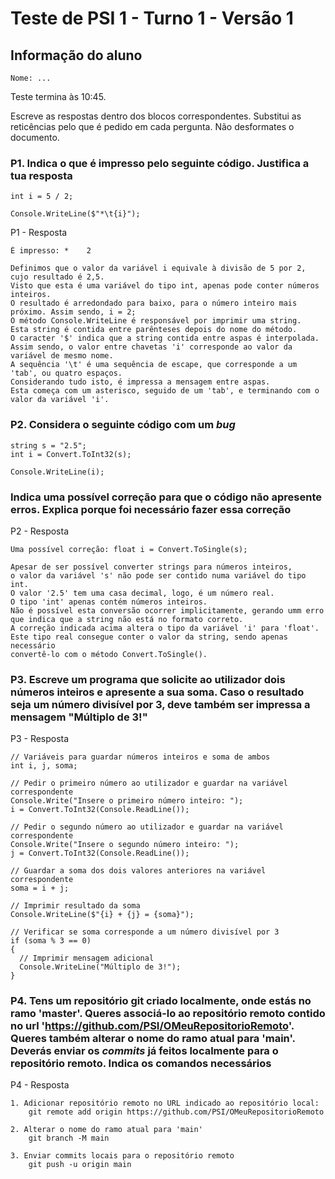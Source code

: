 # Teste de PSI 1 - Turno 1 - Versão 1

## Informação do aluno

    Nome: ...

Teste termina às 10:45.

Escreve as respostas dentro dos blocos correspondentes.
Substitui as reticências pelo que é pedido em cada pergunta.
Não desformates o documento.

### P1. Indica o que é impresso pelo seguinte código. Justifica a tua resposta

    int i = 5 / 2;
    
    Console.WriteLine($"*\t{i}");

P1 - Resposta

    É impresso: *    2

    Definimos que o valor da variável i equivale à divisão de 5 por 2, cujo resultado é 2,5. 
    Visto que esta é uma variável do tipo int, apenas pode conter números inteiros. 
    O resultado é arredondado para baixo, para o número inteiro mais próximo. Assim sendo, i = 2;
    O método Console.WriteLine é responsável por imprimir uma string. 
    Esta string é contida entre parênteses depois do nome do método.
    O caracter '$' indica que a string contida entre aspas é interpolada. 
    Assim sendo, o valor entre chavetas 'i' corresponde ao valor da variável de mesmo nome.
    A sequência '\t' é uma sequência de escape, que corresponde a um 'tab', ou quatro espaços.
    Considerando tudo isto, é impressa a mensagem entre aspas.
    Esta começa com um asterisco, seguido de um 'tab', e terminando com o valor da variável 'i'.

### P2. Considera o seguinte código com um *bug*

    string s = "2.5";
    int i = Convert.ToInt32(s);

    Console.WriteLine(i);

### Indica uma possível correção para que o código não apresente erros. Explica porque foi necessário fazer essa correção

P2 - Resposta

    Uma possível correção: float i = Convert.ToSingle(s);

    Apesar de ser possível converter strings para números inteiros,
    o valor da variável 's' não pode ser contido numa variável do tipo int.
    O valor '2.5' tem uma casa decimal, logo, é um número real.
    O tipo 'int' apenas contém números inteiros.
    Não é possível esta conversão ocorrer implicitamente, gerando umm erro
    que indica que a string não está no formato correto.
    A correção indicada acima altera o tipo da variável 'i' para 'float'.
    Este tipo real consegue conter o valor da string, sendo apenas necessário
    convertê-lo com o método Convert.ToSingle().

### P3. Escreve um programa que solicite ao utilizador dois números inteiros e apresente a sua soma. Caso o resultado seja um número divisível por 3, deve também ser impressa a mensagem "Múltiplo de 3!"

P3 - Resposta

    // Variáveis para guardar números inteiros e soma de ambos
    int i, j, soma;

    // Pedir o primeiro número ao utilizador e guardar na variável correspondente
    Console.Write("Insere o primeiro número inteiro: ");
    i = Convert.ToInt32(Console.ReadLine());

    // Pedir o segundo número ao utilizador e guardar na variável correspondente
    Console.Write("Insere o segundo número inteiro: ");
    j = Convert.ToInt32(Console.ReadLine());

    // Guardar a soma dos dois valores anteriores na variável correspondente
    soma = i + j;

    // Imprimir resultado da soma
    Console.WriteLine($"{i} + {j} = {soma}");

    // Verificar se soma corresponde a um número divisível por 3
    if (soma % 3 == 0)
    {
      // Imprimir mensagem adicional
      Console.WriteLine("Múltiplo de 3!");
    }

### P4. Tens um repositório git criado localmente, onde estás no ramo 'master'. Queres associá-lo ao repositório remoto contido no url 'https://github.com/PSI/OMeuRepositorioRemoto'. Queres também alterar o nome do ramo atual para 'main'. Deverás enviar os *commits* já feitos localmente para o repositório remoto. Indica os comandos necessários

P4 - Resposta

    1. Adicionar repositório remoto no URL indicado ao repositório local:
        git remote add origin https://github.com/PSI/OMeuRepositorioRemoto

    2. Alterar o nome do ramo atual para 'main'
        git branch -M main

    3. Enviar commits locais para o repositório remoto
        git push -u origin main
